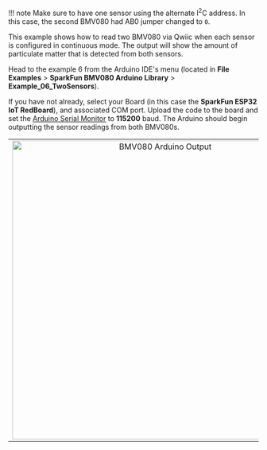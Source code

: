 !!! note
    Make sure to have one sensor using the alternate I<sup>2</sup>C address. In this case, the second BMV080 had AB0 jumper changed to `0`.

This example shows how to read two BMV080 via Qwiic when each sensor is configured in continuous mode. The output will show the amount of particulate matter that is detected from both sensors.

Head to the example 6 from the Arduino IDE's menu (located in **File** **Examples** > **SparkFun BMV080 Arduino Library** > **Example_06_TwoSensors**).

If you have not already, select your Board (in this case the **SparkFun ESP32 IoT RedBoard**), and associated COM port. Upload the code to the board and set the [Arduino Serial Monitor](https://learn.sparkfun.com/tutorials/terminal-basics/all#arduino-serial-monitor-windows-mac-linux) to **115200** baud. The Arduino should begin outputting the sensor readings from both BMV080s.

<div style="text-align: center;">
  <table>
    <tr style="vertical-align:middle;">
     <td style="text-align: center; vertical-align: middle;"><a href="../assets/img/"><img src="../assets/img/" width="600px" height="600px" alt="BMV080 Arduino Output"></a></td>
    </tr>
  </table>
</div>
